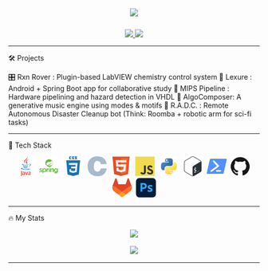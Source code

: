 <h1 align="center">
  <img src="https://readme-typing-svg.demolab.com?font=Fira+Code&duration=3000&pause=1000&color=39FF14&width=435&lines=I'm+John+Brittain;Welcome+to+my+terminal.">
</h1>

<p align="center">
  <a href="https://johnbrittaein.github.io/resume-website/#about-me">
    <img src="https://img.shields.io/badge/Website-0AFFEF?style=for-the-badge&logo=retroarch&logoColor=white" />
  </a>
  <a href="https://www.linkedin.com/in/john-brittain-isueng/">
    <img src="https://img.shields.io/badge/LinkedIn-0077B5?style=for-the-badge&logo=linkedin&logoColor=white" />
  </a>
</p>

---

🛠️ Projects

🎛️ Rxn Rover : Plugin-based LabVIEW chemistry control system
📱 Lexure : Android + Spring Boot app for collaborative study
🧮 MIPS Pipeline : Hardware pipelining and hazard detection in VHDL
🎼 AlgoComposer: A generative music engine using modes & motifs
🤖 R.A.D.C. : Remote Autonomous Disaster Cleanup bot
(Think: Roomba + robotic arm for sci-fi tasks)


---

🧰 Tech Stack

<div align="center">
  <img src="https://github.com/devicons/devicon/blob/master/icons/java/java-original-wordmark.svg" title="Java" alt="Java" width="40" height="40"/>&nbsp;
  <img src="https://github.com/devicons/devicon/blob/master/icons/spring/spring-original-wordmark.svg" title="Spring" alt="Spring" width="40" height="40"/>&nbsp;
  <img src="https://github.com/devicons/devicon/blob/master/icons/css3/css3-plain-wordmark.svg" title="CSS3" alt="CSS" width="40" height="40"/>&nbsp;
  <img src="https://github.com/devicons/devicon/blob/master/icons/c/c-original.svg" title="C" alt="C" width="40" height="40"/>&nbsp;
  <img src="https://github.com/devicons/devicon/blob/master/icons/html5/html5-original.svg" title="HTML5" alt="HTML" width="40" height="40"/>&nbsp;
  <img src="https://github.com/devicons/devicon/blob/master/icons/javascript/javascript-original.svg" title="JavaScript" alt="JavaScript" width="40" height="40"/>&nbsp;
  <img src="https://github.com/devicons/devicon/blob/master/icons/python/python-original.svg" title="Python" alt="Python" width="40" height="40"/>&nbsp;
  <img src="https://github.com/devicons/devicon/blob/master/icons/bash/bash-original.svg" title="Bash" alt="Bash" width="40" height="40"/>&nbsp;
  <img src="https://github.com/devicons/devicon/blob/master/icons/powershell/powershell-original.svg" title="Powershell" alt="Powershell" width="40" height="40"/>&nbsp;
  <img src="https://github.com/devicons/devicon/blob/master/icons/github/github-original.svg" title="GitHub" alt="GitHub" width="40" height="40"/>&nbsp;
  <img src="https://github.com/devicons/devicon/blob/master/icons/gitlab/gitlab-original.svg" title="GitLab" alt="GitLab" width="40" height="40"/>&nbsp;
  <img src="https://github.com/devicons/devicon/blob/master/icons/photoshop/photoshop-original.svg" title="Photoshop" alt="Photoshop" width="40" height="40"/>
</div>

---

🔥 My Stats

<p align="center">
  <img src="http://github-readme-streak-stats.herokuapp.com?user=JohnBrittaein&theme=dark&background=000000" />
</p>

<p align="center">
  <img src="https://github-readme-stats.vercel.app/api/top-langs/?username=JohnBrittaein&layout=compact&theme=vision-friendly-dark" />
</p>

---

